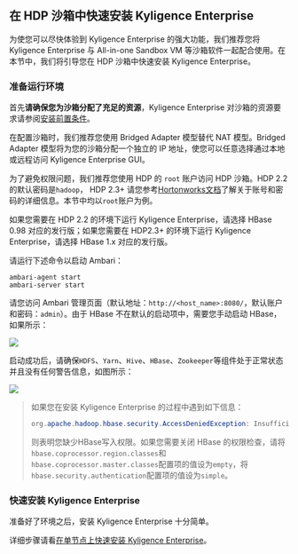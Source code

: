 ## 在 HDP 沙箱中快速安装 Kyligence Enterprise

为使您可以尽快体验到 Kyligence Enterprise 的强大功能，我们推荐您将 Kyligence Enterprise 与 All-in-one Sandbox VM 等沙箱软件一起配合使用。在本节中，我们将引导您在 HDP 沙箱中快速安装 Kyligence Enterprise。

### 准备运行环境

首先**请确保您为沙箱分配了充足的资源**，Kyligence Enterprise 对沙箱的资源要求请参阅[安装前置条件](../installation_conditions.cn.md)。

在配置沙箱时，我们推荐您使用 Bridged Adapter 模型替代 NAT 模型。Bridged Adapter 模型将为您的沙箱分配一个独立的 IP 地址，使您可以任意选择通过本地或远程访问 Kyligence Enterprise GUI。

为了避免权限问题，我们推荐您使用 HDP 的 `root` 账户访问 HDP 沙箱。HDP 2.2 的默认密码是`hadoop`， HDP 2.3+ 请您参考[Hortonworks文档](http://zh.hortonworks.com/hadoop-tutorial/learning-the-ropes-of-the-hortonworks-sandbox/)了解关于账号和密码的详细信息。本节中均以`root`账户为例。

如果您需要在 HDP 2.2 的环境下运行 Kyligence Enterprise，请选择 HBase 0.98 对应的发行版；如果您需要在 HDP2.3+ 的环境下运行 Kyligence Enterprise，请选择 HBase 1.x 对应的发行版。

请运行下述命令以启动 Ambari：

```shell
ambari-agent start
ambari-server start
```

请您访问 Ambari 管理页面（默认地址：`http://<host_name>:8080/`，默认账户和密码：`admin`）。由于 HBase 不在默认的启动项中，需要您手动启动 HBase，如果所示：

 ![](quick_installation_images/quick_installation_for_hdp_hbase.png)

启动成功后，请确保`HDFS`、`Yarn`、`Hive`、`HBase`、`Zookeeper`等组件处于正常状态并且没有任何警告信息，如图所示：

![](quick_installation_images/quick_installation_for_hdp.jpg)

> 如果您在安装 Kyligence Enterprise 的过程中遇到如下信息：
>
> ```java
> org.apache.hadoop.hbase.security.AccessDeniedException: Insufficient permissions for user 'root (auth:SIMPLE)'
> ```
>
> 则表明您缺少HBase写入权限。如果您需要关闭 HBase 的权限检查，请将`hbase.coprocessor.region.classes`和`hbase.coprocessor.master.classes`配置项的值设为`empty`，将`hbase.security.authentication`配置项的值设为`simple`。

### 快速安装 Kyligence Enterprise

准备好了环境之后，安装 Kyligence Enterprise 十分简单。

详细步骤请看[在单节点上快速安装 Kyligence Enterprise](quick_installation_for_single_node.cn.md)。